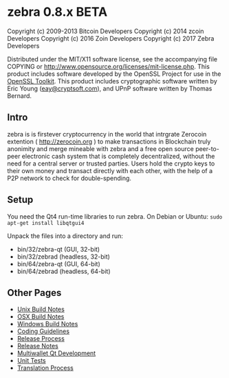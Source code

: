 zebra 0.8.x BETA
===============

Copyright (c) 2009-2013 Bitcoin Developers
Copyright (c) 2014 zcoin Developers
Copyright (c) 2016 Zoin Developers
Copyright (c) 2017 Zebra Developers

Distributed under the MIT/X11 software license, see the accompanying
file COPYING or http://www.opensource.org/licenses/mit-license.php.
This product includes software developed by the OpenSSL Project for use in the [OpenSSL Toolkit](http://www.openssl.org/). This product includes
cryptographic software written by Eric Young ([eay@cryptsoft.com](mailto:eay@cryptsoft.com)), and UPnP software written by Thomas Bernard.


Intro
---------------------
zebra is is firstever cryptocurrency in the world that intrgrate Zerocoin extention ( http://zerocoin.org )
to make transactions in Blockchain truly anonimity and merge mineable with zebra
and a free open source peer-to-peer electronic cash system that is
completely decentralized, without the need for a central server or trusted
parties.  Users hold the crypto keys to their own money and transact directly
with each other, with the help of a P2P network to check for double-spending.


Setup
---------------------
You need the Qt4 run-time libraries to run zebra. On Debian or Ubuntu:
	`sudo apt-get install libqtgui4`

Unpack the files into a directory and run:

- bin/32/zebra-qt (GUI, 32-bit)
- bin/32/zebrad (headless, 32-bit)
- bin/64/zebra-qt (GUI, 64-bit)
- bin/64/zebrad (headless, 64-bit)

Other Pages
---------------------
- [Unix Build Notes](build-unix.md)
- [OSX Build Notes](build-osx.md)
- [Windows Build Notes](build-msw.md)
- [Coding Guidelines](coding.md)
- [Release Process](release-process.md)
- [Release Notes](release-notes.md)
- [Multiwallet Qt Development](multiwallet-qt.md)
- [Unit Tests](unit-tests.md)
- [Translation Process](translation_process.md)
